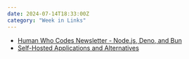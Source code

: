 ```yaml
---
date: 2024-07-14T18:33:00Z
category: "Week in Links"
---
```


* [Human Who Codes Newsletter - Node.js, Deno, and Bun](https://newsletter.humanwhocodes.com/posts/human-who-codes-newsletter-node-js-deno-and-bun) 
* [Self-Hosted Applications and Alternatives](https://selfh.st/apps/?closedSource=false) 